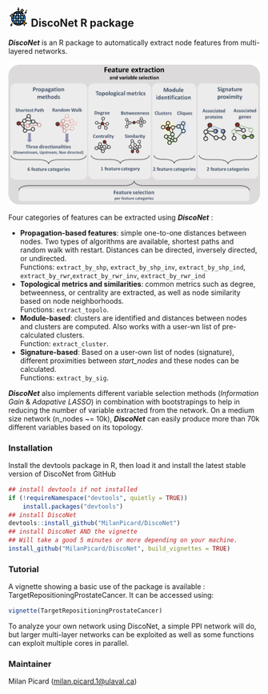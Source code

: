 ## <img src="https://github.com/MilanPicard/DiscoNet/blob/main/dance-floor1.png?raw=true" width="40" height="40"> DiscoNet R package
***DiscoNet*** is an R package to automatically extract node features from multi-layered networks.



![alt text](https://github.com/MilanPicard/DiscoNet/blob/main/Image1.png?raw=true)

Four categories of features can be extracted using  ***DiscoNet*** :  

 * **Propagation-based features**: simple one-to-one distances between nodes. Two types of algorithms are available, shortest paths and random walk with restart. Distances can be directed, inversely directed, or undirected.  
   Functions: `extract_by_shp`, `extract_by_shp_inv`, `extract_by_shp_ind`, `extract_by_rwr`,`extract_by_rwr_inv`, `extract_by_rwr_ind`  
 * **Topological metrics and similarities**: common metrics such as degree, betweenness, or centrality are extracted, as well as node similarity based on node neighborhoods.  
   Functions: `extract_topolo`.  
 * **Module-based**: clusters are identified and distances between nodes and clusters are computed. Also works with a user-wn list of pre-calculated clusters.  
   Function: `extract_cluster`.  
 * **Signature-based**: Based on a user-own list of nodes (signature), different proximities between *start_nodes* and these nodes can be calculated.  
   Functions: `extract_by_sig`.  

***DiscoNet*** also implements different variable selection methods (*Information Gain* & *Adapative LASSO*) in combination with bootstrapings to help in reducing the number of variable extracted from the network. On a medium size network (n_nodes ~= 10k), ***DiscoNet*** can easily produce more than 70k different variables based on its topology.


### Installation
Install the devtools package in R, then load it and install the latest stable version of DiscoNet from GitHub
```r
## install devtools if not installed
if (!requireNamespace("devtools", quietly = TRUE))
    install.packages("devtools")
## install DiscoNet
devtools::install_github("MilanPicard/DiscoNet")
## install DiscoNet AND the vignette
## Will take a good 5 minutes or more depending on your machine.
install_github("MilanPicard/DiscoNet", build_vignettes = TRUE)
```

### Tutorial
A vignette showing a basic use of the package is available : TargetRepositioningProstateCancer.
It can be accessed using:  
```r
vignette(TargetRepositioningProstateCancer)
```

To analyze your own network using DiscoNet, a simple PPI network will do, but larger multi-layer networks can be exploited as well as some functions can exploit multiple cores in parallel. 


### Maintainer
Milan Picard (milan.picard.1@ulaval.ca)
